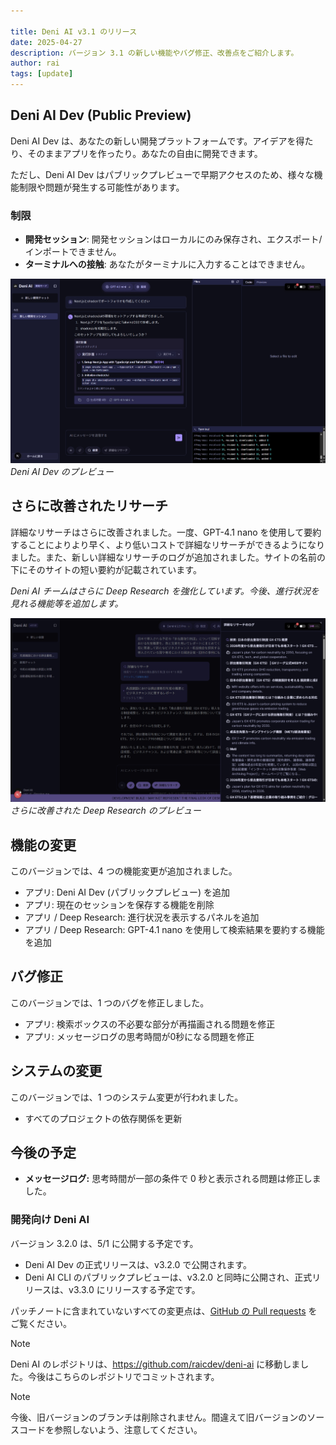 ```yaml
---

title: Deni AI v3.1 のリリース
date: 2025-04-27
description: バージョン 3.1 の新しい機能やバグ修正、改善点をご紹介します。
author: rai
tags: [update]
---
```


## Deni AI Dev (Public Preview)

Deni AI Dev は、あなたの新しい開発プラットフォームです。アイデアを得たり、そのままアプリを作ったり。あなたの自由に開発できます。

ただし、Deni AI Dev はパブリックプレビューで早期アクセスのため、様々な機能制限や問題が発生する可能性があります。

### 制限

- **開発セッション**: 開発セッションはローカルにのみ保存され、エクスポート/インポートできません。
- **ターミナルへの接触**: あなたがターミナルに入力することはできません。

![Deni AI Dev のプレビュー](deni-ai-dev.png)
_Deni AI Dev のプレビュー_

## さらに改善されたリサーチ

詳細なリサーチはさらに改善されました。一度、GPT-4.1 nano を使用して要約することによりより早く、より低いコストで詳細なリサーチができるようになりました。また、新しい詳細なリサーチのログが追加されました。サイトの名前の下にそのサイトの短い要約が記載されています。

_Deni AI チームはさらに Deep Research を強化しています。今後、進行状況を見れる機能等を追加します。_

![さらに改善された Deep Research のプレビュー](deep-research.png)
_さらに改善された Deep Research のプレビュー_

## 機能の変更

このバージョンでは、4 つの機能変更が追加されました。

- アプリ: Deni AI Dev (パブリックプレビュー) を追加
- アプリ: 現在のセッションを保存する機能を削除
- アプリ / Deep Research: 進行状況を表示するパネルを追加
- アプリ / Deep Research: GPT-4.1 nano を使用して検索結果を要約する機能を追加

## バグ修正

このバージョンでは、1 つのバグを修正しました。

- アプリ: 検索ボックスの不必要な部分が再描画される問題を修正
- アプリ: メッセージログの思考時間が0秒になる問題を修正

## システムの変更

このバージョンでは、1 つのシステム変更が行われました。

- すべてのプロジェクトの依存関係を更新

## 今後の予定

- **メッセージログ:** 思考時間が一部の条件で 0 秒と表示される問題は修正しました。

### 開発向け Deni AI

バージョン 3.2.0 は、5/1 に公開する予定です。

- Deni AI Dev の正式リリースは、v3.2.0 で公開されます。
- Deni AI CLI のパブリックプレビューは、v3.2.0 と同時に公開され、正式リリースは、v3.3.0 にリリースする予定です。

パッチノートに含まれていないすべての変更点は、[GitHub の Pull requests](https://github.com/raicdev/deni-ai/pull/32) をご覧ください。

> [!NOTE]
> Deni AI のレポジトリは、https://github.com/raicdev/deni-ai に移動しました。今後はこちらのレポジトリでコミットされます。

> [!NOTE]
> 今後、旧バージョンのブランチは削除されません。間違えて旧バージョンのソースコードを参照しないよう、注意してください。
